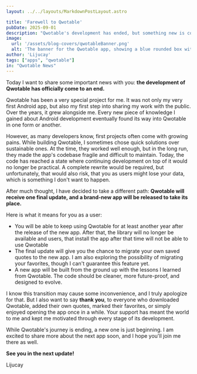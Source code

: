 ```yaml
---
layout: ../../layouts/MarkdownPostLayout.astro

title: 'Farewell to Qwotable'
pubDate: 2025-09-01
description: "Qwotable's development has ended, but something new is coming."
image:
  url: '/assets/blog-covers/qwotableBanner.png'
  alt: 'The banner for the Qwotable app, showing a blue rounded box with quotation marks and the text Qwotable next to it'
author: 'Lijucay'
tags: ["apps", "qwotable"]
in: "Qwotable News"
---
```

Today I want to share some important news with you: **the development of Qwotable has officially come to an end.**

Qwotable has been a very special project for me. It was not only my very first Android app, but also my first step into
sharing my work with the public. Over the years, it grew alongside me. Every new piece of knowledge I gained about
Android development eventually found its way into Qwotable in one form or another.

However, as many developers know, first projects often come with growing pains. While building Qwotable, I sometimes
chose quick solutions over sustainable ones. At the time, they worked well enough, but in the long run, they made the
app's codebase fragile and difficult to maintain. Today, the code has reached a state where continuing development on
top of it would no longer be practical. A complete rewrite would be required, but unfortunately, that would also risk,
that you as users might lose your data, which is something I don't want to happen.

After much thought, I have decided to take a different path: **Qwotable will receive one final update, and a brand-new
app will be released to take its place.**

Here is what it means for you as a user:
- You will be able to keep using Qwotable for at least another year after the release of the new app. After that, the
library will no longer be available and users, that install the app after that time will not be able to use Qwotable
- The final update will give you the chance to migrate your own saved quotes to the new app. I am also exploring the
possibility of migrating your favorites, though I can't guarantee this feature yet.
- A new app will be built from the ground up with the lessons I learned from Qwotable. The code should be cleaner, more
future-proof, and designed to evolve.

I know this transition may cause some inconvenience, and I truly apologize for that. But I also want to say **thank 
you**, to everyone who downloaded Qwotable, added their own quotes, marked their favorites, or simply enjoyed opening
the app once in a while. Your support has meant the world to me and kept me motivated through every stage of its
development.

While Qwotable's journey is ending, a new one is just beginning. I am excited to share more about the next app soon, and
I hope you'll join me there as well.

**See you in the next update!**

Lijucay